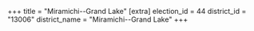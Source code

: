 +++
title = "Miramichi--Grand Lake"
[extra]
election_id = 44
district_id = "13006"
district_name = "Miramichi--Grand Lake"
+++
